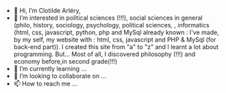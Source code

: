 - 👋 Hi, I’m Clotilde Arléry,
- 👀 I’m interested in political sciences (!!!), social sciences in general (philo, history, sociology, psychology, political sciences, , informatics (html, css, javascript, python, php and MySql already known : I've made, by my self, my website with : html, css, javascript and PHP & MySql (for back-end part)). I created this site from "a" to "z" and I learnt a lot about programming. But... Most of all, I discovered philosophy (!!!) and economy before,in second grade(!!!)
- 🌱 I’m currently learning ...
- 💞️ I’m looking to collaborate on ...
- 📫 How to reach me ...

<!---
okidoki777/okidoki777 is a ✨ special ✨ repository because its `README.md` (this file) appears on your GitHub profile.
You can click the Preview link to take a look at your changes.
--->
